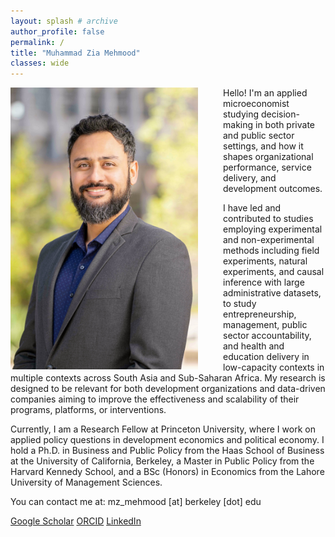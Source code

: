 ```yaml
---
layout: splash # archive
author_profile: false
permalink: /
title: "Muhammad Zia Mehmood"
classes: wide
---
```


<img src="/images/zia.jpg" width="300" align="left" style="display: block; margin-right: 40px;" /> 

Hello! I'm an applied microeconomist studying decision-making in both private and public sector settings, and how it shapes organizational performance, service delivery, and development outcomes.

I have led and contributed to studies employing experimental and non-experimental methods including field experiments, natural experiments, and causal inference with large administrative datasets, to study entrepreneurship, management, public sector accountability, and health and education delivery in low-capacity contexts in multiple contexts across South Asia and Sub-Saharan Africa. My research is designed to be relevant for both development organizations and data-driven companies aiming to improve the effectiveness and scalability of their programs, platforms, or interventions.

Currently, I am a Research Fellow at Princeton University, where I work on applied policy questions in development economics and political economy. I hold a Ph.D. in Business and Public Policy from the Haas School of Business at the University of California, Berkeley, a Master in Public Policy from the Harvard Kennedy School, and a BSc (Honors) in Economics from the Lahore University of Management Sciences.

You can contact me at: mz_mehmood [at] berkeley [dot] edu

<i class="ai ai-google-scholar-square"></i> [Google Scholar](https://scholar.google.com/citations?hl=en&user=rVX87fYAAAAJ)
<i class="ai ai-orcid-square"></i> [ORCID](https://orcid.org/0000-0002-3906-3231)
<i class="fab fa-fw fa-linkedin"></i> [LinkedIn](https://www.linkedin.com/in/muhammad-zia-mehmood-273b3932/)


